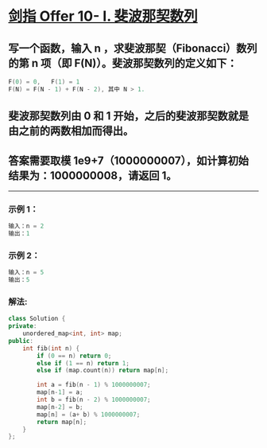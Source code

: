 # **[剑指 Offer 10- I. 斐波那契数列](https://leetcode-cn.com/problems/fei-bo-na-qi-shu-lie-lcof)**

##  写一个函数，输入 n ，求斐波那契（Fibonacci）数列的第 n 项（即 F(N)）。斐波那契数列的定义如下：
```c++
F(0) = 0,   F(1) = 1
F(N) = F(N - 1) + F(N - 2), 其中 N > 1.
```
## 斐波那契数列由 0 和 1 开始，之后的斐波那契数就是由之前的两数相加而得出。

## 答案需要取模 1e9+7（1000000007），如计算初始结果为：1000000008，请返回 1。

---

### **示例 1：**

```c
输入：n = 2
输出：1
```

### **示例 2：**

```c
输入：n = 5
输出：5
```

### **解法:**

```c++
class Solution {
private:
    unordered_map<int, int> map;
public:
    int fib(int n) {
        if (0 == n) return 0;
        else if (1 == n) return 1;
        else if (map.count(n)) return map[n];

        int a = fib(n - 1) % 1000000007;
        map[n-1] = a;
        int b = fib(n - 2) % 1000000007;
        map[n-2] = b;
        map[n] = (a+ b) % 1000000007;
        return map[n];
    }
};
```
